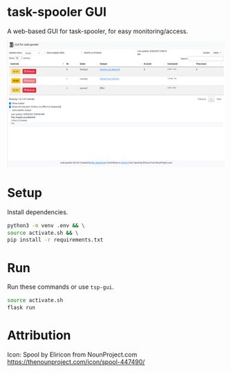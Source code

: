 # task-spooler GUI

A web-based GUI for task-spooler, for easy monitoring/access.

![Example of home page](./example.png)

# Setup

Install dependencies.

```bash
python3 -m venv .env && \
source activate.sh && \
pip install -r requirements.txt
```

# Run

Run these commands or use `tsp-gui`.

```bash
source activate.sh
flask run
```

# Attribution

Icon: Spool by Eliricon from NounProject.com
https://thenounproject.com/icon/spool-447490/
